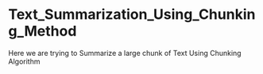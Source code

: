 # Text_Summarization_Using_Chunking_Method
Here we are trying to Summarize a large chunk of Text Using Chunking Algorithm 
